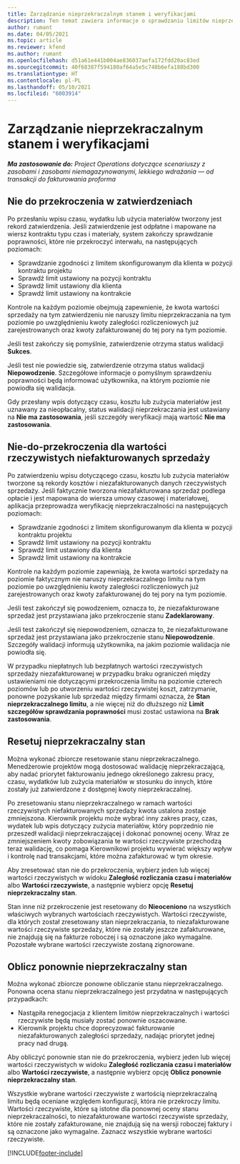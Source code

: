 ```yaml
---
title: Zarządzanie nieprzekraczalnym stanem i weryfikacjami
description: Ten temat zawiera informacje o sprawdzaniu limitów nieprzekraczania wykonywanych w Project Operations.
author: rumant
ms.date: 04/05/2021
ms.topic: article
ms.reviewer: kfend
ms.author: rumant
ms.openlocfilehash: d51a61e441b004ae836037aefa172fdd20ac83ed
ms.sourcegitcommit: 40f68387f594180af64a5e5c748b6efa188bd300
ms.translationtype: HT
ms.contentlocale: pl-PL
ms.lasthandoff: 05/10/2021
ms.locfileid: "6003914"
---
```

# <a name="manage-not-to-exceed-status-and-validations"></a>Zarządzanie nieprzekraczalnym stanem i weryfikacjami 

_**Ma zastosowanie do:** Project Operations dotyczące scenariuszy z zasobami i zasobami niemagazynowanymi, lekkiego wdrażania — od transakcji do fakturowania proforma_

## <a name="not-to-exceed-on-approvals"></a>Nie do przekroczenia w zatwierdzeniach

Po przesłaniu wpisu czasu, wydatku lub użycia materiałów tworzony jest rekord zatwierdzenia. Jeśli zatwierdzenie jest odpłatne i mapowane na wiersz kontraktu typu czas i materiały, system zakończy sprawdzanie poprawności, które nie przekroczyć interwału, na następujących poziomach:

  - Sprawdzanie zgodności z limitem skonfigurowanym dla klienta w pozycji kontraktu projektu
  - Sprawdź limit ustawiony na pozycji kontraktu
  - Sprawdź limit ustawiony dla klienta
  - Sprawdź limit ustawiony na kontrakcie

Kontrole na każdym poziomie obejmują zapewnienie, że kwota wartości sprzedaży na tym zatwierdzeniu nie naruszy limitu nieprzekraczania na tym poziomie po uwzględnieniu kwoty zaległości rozliczeniowych już zarejestrowanych oraz kwoty zafakturowanej do tej pory na tym poziomie.

Jeśli test zakończy się pomyślnie, zatwierdzenie otrzyma status walidacji **Sukces**.

Jeśli test nie powiedzie się, zatwierdzenie otrzyma status walidacji **Niepowodzenie**. Szczegółowe informacje o pomyślnym sprawdzeniu poprawności będą informować użytkownika, na którym poziomie nie powiodła się walidacja.

Gdy przesłany wpis dotyczący czasu, kosztu lub zużycia materiałów jest uznawany za nieopłacalny, status walidacji nieprzekraczania jest ustawiany na **Nie ma zastosowania**, jeśli szczegóły weryfikacji mają wartość **Nie ma zastosowania**.

## <a name="not-to-exceed-on-unbilled-sales-actuals"></a>Nie-do-przekroczenia dla wartości rzeczywistych niefakturowanych sprzedaży

Po zatwierdzeniu wpisu dotyczącego czasu, kosztu lub zużycia materiałów tworzone są rekordy kosztów i niezafakturowanych danych rzeczywistych sprzedaży. Jeśli faktycznie tworzona niezafakturowana sprzedaż podlega opłacie i jest mapowana do wiersza umowy czasowej i materiałowej, aplikacja przeprowadza weryfikację nieprzekraczalności na następujących poziomach:

  - Sprawdzanie zgodności z limitem skonfigurowanym dla klienta w pozycji kontraktu projektu
  - Sprawdź limit ustawiony na pozycji kontraktu
  - Sprawdź limit ustawiony dla klienta
  - Sprawdź limit ustawiony na kontrakcie

Kontrole na każdym poziomie zapewniają, że kwota wartości sprzedaży na poziomie faktycznym nie naruszy nieprzekraczalnego limitu na tym poziomie po uwzględnieniu kwoty zaległości rozliczeniowych już zarejestrowanych oraz kwoty zafakturowanej do tej pory na tym poziomie.

Jeśli test zakończył się powodzeniem, oznacza to, że niezafakturowane sprzedaż jest przystawiana jako przekroczenie stanu **Zadeklarowany**.

Jeśli test zakończył się niepowodzeniem, oznacza to, że niezafakturowane sprzedaż jest przystawiana jako przekroczenie stanu **Niepowodzenie**. Szczegóły walidacji informują użytkownika, na jakim poziomie walidacja nie powiodła się.

W przypadku niepłatnych lub bezpłatnych wartości rzeczywistych sprzedaży niezafakturowanej w przypadku braku ograniczeń między ustawieniami nie dotyczącymi przekroczenia limitu na poziomie czterech poziomów lub po utworzeniu wartości rzeczywistej koszt, zatrzymanie, ponowne pozyskanie lub sprzedaż między firmami oznacza, że **Stan nieprzekraczalnego limitu**, a nie więcej niż do dłuższego niż **Limit szczegółów sprawdzania poprawności** musi zostać ustawiona na **Brak zastosowania**.

## <a name="reset-the-not-to-exceed-status"></a>Resetuj nieprzekraczalny stan

Można wykonać zbiorcze resetowanie stanu nieprzekraczalnego. Menedżerowie projektów mogą dostosować walidację nieprzekraczającą, aby nadać priorytet fakturowaniu jednego określonego zakresu pracy, czasu, wydatków lub zużycia materiałów w stosunku do innych, które zostały już zatwierdzone z dostępnej kwoty nieprzekraczalnej.

Po zresetowaniu stanu nieprzekraczalnego w ramach wartości rzeczywistych niefakturowanych sprzedaży kwota ustalona zostaje zmniejszona. Kierownik projektu może wybrać inny zakres pracy, czas, wydatek lub wpis dotyczący zużycia materiałów, który poprzednio nie przeszedł walidacji nieprzekraczającej i dokonać ponownej oceny. Wraz ze zmniejszeniem kwoty zobowiązania te wartości rzeczywiste przechodzą teraz walidację, co pomaga Kierownikowi projektu wywierać większy wpływ i kontrolę nad transakcjami, które można zafakturować w tym okresie.

Aby zresetować stan nie do przekroczenia, wybierz jeden lub więcej wartości rzeczywistych w widoku **Zaległość rozliczania czasu i materiałów** albo **Wartości rzeczywiste**, a następnie wybierz opcję **Resetuj nieprzekraczalny stan**.

Stan inne niż przekroczenie jest resetowany do **Nieoceniono** na wszystkich właściwych wybranych wartościach rzeczywistych. Wartości rzeczywiste, dla których został zresetowany stan nieprzekraczania, to niezafakturowane wartości rzeczywiste sprzedaży, które nie zostały jeszcze zafakturowane, nie znajdują się na fakturze roboczej i są oznaczone jako wymagalne. Pozostałe wybrane wartości rzeczywiste zostaną zignorowane.

## <a name="reevaluate-not-to-exceed-status"></a>Oblicz ponownie nieprzekraczalny stan

Można wykonać zbiorcze ponowne obliczanie stanu nieprzekraczalnego. Ponowna ocena stanu nieprzekraczalnego jest przydatna w następujących przypadkach:

  - Nastąpiła renegocjacja z klientem limitów nieprzekraczalnych i wartości rzeczywiste będą musiały zostać ponownie oszacowane.
  - Kierownik projektu chce doprecyzować fakturowanie niezafakturowanych zaległości sprzedaży, nadając priorytet jednej pracy nad drugą.

Aby obliczyć ponownie stan nie do przekroczenia, wybierz jeden lub więcej wartości rzeczywistych w widoku **Zaległość rozliczania czasu i materiałów** albo **Wartości rzeczywiste**, a następnie wybierz opcję **Oblicz ponownie nieprzekraczalny stan**.

Wszystkie wybrane wartości rzeczywiste z wartością nieprzekraczalną limitu będą oceniane względem konfiguracji, która nie przekroczy limitu. Wartości rzeczywiste, które są istotne dla ponownej oceny stanu nieprzekraczalności, to niezafakturowane wartości rzeczywiste sprzedaży, które nie zostały zafakturowane, nie znajdują się na wersji roboczej faktury i są oznaczone jako wymagalne. Zaznacz wszystkie wybrane wartości rzeczywiste.


[!INCLUDE[footer-include](../../includes/footer-banner.md)]
